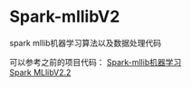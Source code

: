 # Spark-mllibV2
spark mllib机器学习算法以及数据处理代码

可以参考之前的项目代码：
[Spark-mllib机器学习](https://github.com/ljcan/Spark-Scala)    
[Spark MLlibV2.2](https://github.com/ljcan/Spark-MLlibV2.2)
